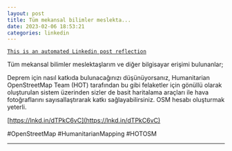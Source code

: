 ```yaml
---
layout: post
title: Tüm mekansal bilimler meslekta...
date: 2023-02-06 18:53:21
categories: linkedin
---
```


[`This is an automated Linkedin post reflection`](https://www.linkedin.com/feed/update/urn:li:activity:7028435482988417025)

Tüm mekansal bilimler meslektaşlarım ve diğer bilgisayar erişimi bulunanlar;

Deprem için nasıl katkıda bulunacağınızı düşünüyorsanız, Humanitarian OpenStreetMap Team (HOT)  tarafından bu gibi felaketler için gönüllü olarak oluşturulan sistem üzerinden sizler de basit haritalama araçları ile hava fotoğraflarını sayısallaştırarak katkı sağlayabilirsiniz. OSM hesabı oluşturmak yeterli.

[https://lnkd.in/dTPkC6vC](https://lnkd.in/dTPkC6vC)

#OpenStreetMap #HumanitarianMapping #HOTOSM


<hr>


<div class="row mt-3 d-flex justify-content-center align-items-center">


</div>
